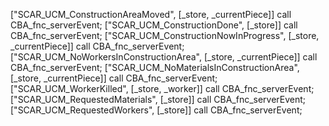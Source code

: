 ["SCAR_UCM_ConstructionAreaMoved", [_store, _currentPiece]] call CBA_fnc_serverEvent;
["SCAR_UCM_ConstructionDone", [_store]] call CBA_fnc_serverEvent;
["SCAR_UCM_ConstructionNowInProgress", [_store, _currentPiece]] call CBA_fnc_serverEvent;
["SCAR_UCM_NoWorkersInConstructionArea", [_store, _currentPiece]] call CBA_fnc_serverEvent;
["SCAR_UCM_NoMaterialsInConstructionArea", [_store, _currentPiece]] call CBA_fnc_serverEvent;
["SCAR_UCM_WorkerKilled", [_store, _worker]] call CBA_fnc_serverEvent;
["SCAR_UCM_RequestedMaterials", [_store]] call CBA_fnc_serverEvent;
["SCAR_UCM_RequestedWorkers", [_store]] call CBA_fnc_serverEvent;
